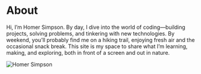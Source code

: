 # About

Hi, I’m Homer Simpson. By day, I dive into the world of coding—building projects, solving problems, and tinkering with new technologies. By weekend, you’ll probably find me on a hiking trail, enjoying fresh air and the occasional snack break. This site is my space to share what I’m learning, making, and exploring, both in front of a screen and out in nature.

![Homer Simpson](images/homer-simpson.jpg)

